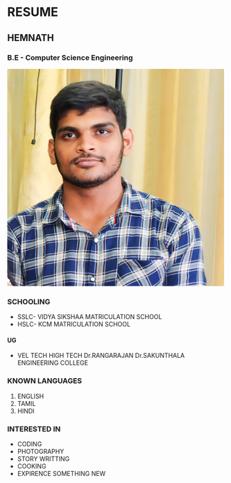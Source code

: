 
<!DOCTYPE html>
<html lang="en">
<h1> RESUME</h1>
<h2>HEMNATH</h2>
<h3>B.E - Computer Science Engineering</h3>
<img src="./WhatsApp Image 2023-10-14 at 22.07.28_5d22ca31.jpg" width="500">
<h3> SCHOOLING</h3>
<ul>
    <li> SSLC- VIDYA SIKSHAA MATRICULATION SCHOOL</li>
    <li> HSLC- KCM MATRICULATION SCHOOL</li>
</ul>
<h4> UG </h4>
<ul><li> VEL TECH HIGH TECH Dr.RANGARAJAN Dr.SAKUNTHALA ENGINEERING COLLEGE</li></ul>
<h3> KNOWN LANGUAGES </h3>
<ol>
    <li> ENGLISH</li>
    <li> TAMIL</li>
    <li> HINDI</li>
</ol>
</html>
<h3>INTERESTED IN </h3>
<ul>
    <li> CODING </li> 
    <li> PHOTOGRAPHY</li>
    <li> STORY WRITTING</li>
    <li> COOKING</li>
    <li> EXPIRENCE SOMETHING NEW </li>
</ul>

</html>
